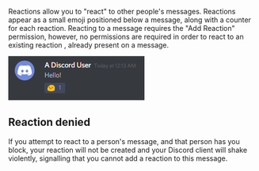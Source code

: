 <!-- TITLE: Reactions -->

Reactions allow you to "react" to other people's messages. Reactions appear as a small emoji positioned below a message, along with a counter for each reaction. Reacting to a message requires the "Add Reaction" permission, however, no permissions are required in order to react to an existing reaction , already present on a message.

![Reaction](/uploads/singular-message-related/reaction.png "Reaction")

## Reaction denied

If you attempt to react to a person's message, and that person has you block, your reaction will not be created and your Discord client will shake violently, signalling that you cannot add a reaction to this message.